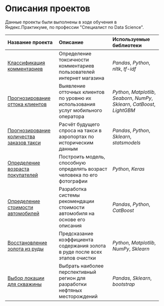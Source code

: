 # Описания проектов

Данные проекты были выполнены в ходе обучения в Яндекс.Практикуме, по профессии "Специалист по Data Science".

| Название проекта | Описание | Используемые библиотеки | 
| :---------------------- | :---------------------- | :---------------------- |
| [Классификация комментариев](toxic-comments) | Определение токсичности комментариев пользователей интернет магазина | *Pandas*, *Python*, *nltk*, *tf-idf* |
| [Прогнозирование оттока клиентов](customer-outflow(final)) | Выявление отточных клиентов по уровню их использования услуг мобильного оператора | *Python*, *Matplotlib*, *Seaborn*, *NumPy*, *Sklearn*, *CatBoost*, *LightGBM* |
| [Прогнозирование количества заказов такси](taxi-orders) | Расчёт будущего спроса на такси в аэропортах по историческим данным | *Pandas*, *Python*, *Sklearn*, *statsmodels* |
| [Определение возраста покупателей](age-determination) | Построить модель, способную определять возраст человека по его фотографии | *Python*, *Keras* |
| [Определение стоимости автомобилей](cost-of-cars) | Разработка системы рекомендации стоимости автомобиля на основе его описания | *Pandas*, *Python*, *CatBoost* |
| [Восстановление золота из руды](gold-recovery) | Предсказание коэффициента содержания золота в руде после всех этапов очистки | *Python*, *Matplotlib*, *NumPy*, *Sklearn* |
| [Выбор локации для скважины](borehole-location) | Выбрать наиболее перспективный регион для разработки нефтяных месторождений | *Pandas*, *Sklearn*, *bootstrap* |